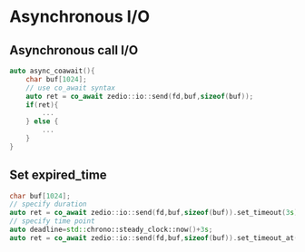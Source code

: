 # Asynchronous I/O

## Asynchronous call I/O 

```cpp
auto async_coawait(){
    char buf[1024];
    // use co_await syntax
    auto ret = co_await zedio::io::send(fd,buf,sizeof(buf));
    if(ret){
        ...
    } else {
        ...
    }
}
```

## Set expired_time

```cpp
char buf[1024];
// specify duration
auto ret = co_await zedio::io::send(fd,buf,sizeof(buf)).set_timeout(3s);
// specify time point
auto deadline=std::chrono::steady_clock::now()+3s;
auto ret = co_await zedio::io::send(fd,buf,sizeof(buf)).set_timeout_at(deadline):
```
